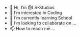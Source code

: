 - 👋 Hi, I’m @LS-Studios
- 👀 I’m interested in Coding
- 🌱 I’m currently learning School
- 💞️ I’m looking to collaborate on ...
- 📫 How to reach me ...

<!---
LS-Studios/LS-Studios is a ✨ special ✨ repository because its `README.md` (this file) appears on your GitHub profile.
You can click the Preview link to take a look at your changes.
--->

